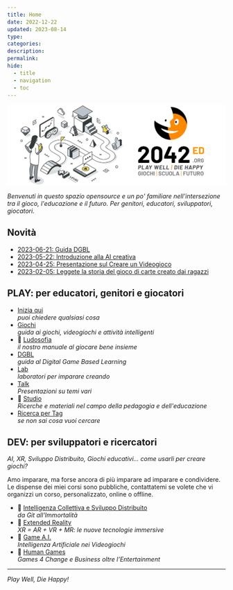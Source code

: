 ```yaml
---
title: Home
date: 2022-12-22
updated: 2023-08-14
type: 
categories: 
description: 
permalink: 
hide:
  - title
  - navigation
  - toc
---
```

![2042 logo](assets/logo/header_2042ed.webp)

_Benvenuti in questo spazio opensource e un po' familiare nell'intersezione tra il gioco, l'educazione e il futuro. Per genitori, educatori, sviluppatori, giocatori._

## Novità
- [2023-06-21: Guida DGBL](learn/dgbl/index.md)
- [2023-05-22: Introduzione alla AI creativa](learn/talk/generative-ai-intro.md)
- [2023-04-25: Presentazione sul Creare un Videogioco](learn/talk/creare-un-videogioco.md)
- [2023-02-05: Leggete la storia del gioco di carte creato dai ragazzi](lab/jam/arkombat.md)

## PLAY: per educatori, genitori e giocatori

- [Inizia qui](faq/index.md)  
*puoi chiedere qualsiasi cosa*  
- [Giochi](played/index.md)  
*guida ai giochi, videogiochi e attività intelligenti*  
- 📖 [Ludosofia](learn/ludosofia/index.md)  
*il nostro manuale al giocare bene insieme*  
- [DGBL](learn/dgbl/index.md)  
*guida al Digital Game Based Learning*  
- [Lab](lab/index.md)  
*laboratori per imparare creando*  
- [Talk](learn/talk/index.md)  
_Presentazioni su temi vari_
- 📖 [Studio](studio/index.md)  
_Ricerche e materiali nel campo della pedagogia e dell'educazione_
- [Ricerca per Tag](played/tags.md)  
*se non sai cosa vuoi cercare*  

## DEV: per sviluppatori e ricercatori
_AI, XR, Sviluppo Distribuito, Giochi educativi... come usarli per creare giochi?_

Amo imparare, ma forse ancora di più imparare ad imparare e condividere.  
Le dispense dei miei corsi sono pubbliche, contattatemi se volete che vi organizzi un corso, personalizzato, online o offline.

- 📖 [Intelligenza Collettiva e Sviluppo Distribuito](learn/game-dev/ci/index.md)  
*da Git all'Immortalità* 
- 📖 [Extended Reality](learn/game-dev/xr/index.md)  
*XR = AR + VR + MR: le nuove tecnologie immersive*  
- 📖 [Game A.I.](learn/game-dev/ai/index.md)  
*Intelligenza Artificiale nei Videogiochi*
- 📖 [Human Games](learn/game-dev/g4c/index.md)  
*Games 4 Change e Business oltre l’Entertainment*  

---

_Play Well, Die Happy!_

